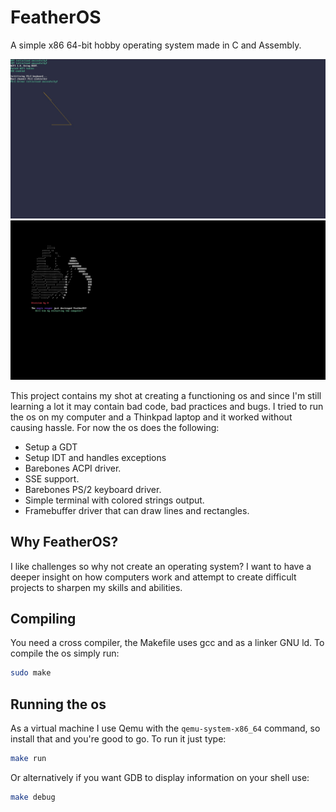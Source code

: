 # FeatherOS
A simple x86 64-bit hobby operating system made in C and Assembly.

![FeatherOS](./Showcase/FeatherOs.jpeg)
![FeatherOS exception screen](./Showcase/FeatherOsException.jpeg)

This project contains my shot at creating a functioning os and since I'm still learning a lot it may contain bad code, bad practices and bugs. I tried to run the os on my computer and a Thinkpad laptop and it worked without causing hassle.
For now the os does the following:
 - Setup a GDT
 - Setup IDT and handles exceptions
 - Barebones ACPI driver.
 - SSE support.
 - Barebones PS/2 keyboard driver.
 - Simple terminal with colored strings output.
 - Framebuffer driver that can draw lines and rectangles.

## Why FeatherOS?
I like challenges so why not create an operating system? I want to have a deeper insight on how computers work and attempt to create difficult projects to sharpen my skills and abilities.

## Compiling
You need a cross compiler, the Makefile uses gcc and as a linker GNU ld.
To compile the os simply run:
```sh
sudo make
```

## Running the os
As a virtual machine I use Qemu with the `qemu-system-x86_64` command, so install that and you're good to go.
To run it just type:
```sh
make run
```

Or alternatively if you want GDB to display information on your shell use:
```sh
make debug
```